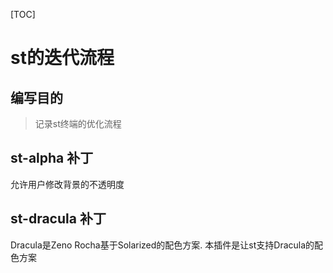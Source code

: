 [TOC]

# st的迭代流程

## 编写目的

> 记录st终端的优化流程

## st-alpha 补丁

允许用户修改背景的不透明度

## st-dracula 补丁

Dracula是Zeno Rocha基于Solarized的配色方案. 本插件是让st支持Dracula的配色方案